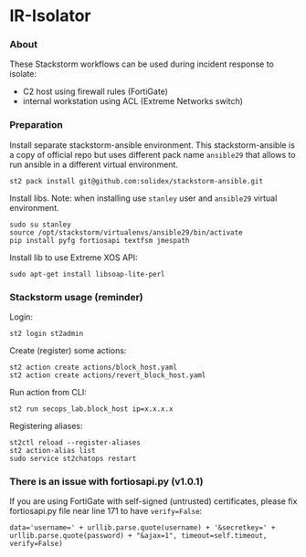 # IR-Isolator

### About

These Stackstorm workflows can be used during incident response to isolate:
- C2 host using firewall rules (FortiGate)
- internal workstation using ACL (Extreme Networks switch)

### Preparation
Install separate stackstorm-ansible environment. This stackstorm-ansible is a copy of official repo but uses different pack name `ansible29` that allows to run ansible in a different virtual environment.
```
st2 pack install git@github.com:solidex/stackstorm-ansible.git
```
Install libs. Note: when installing use `stanley` user and `ansible29` virtual environment.
```
sudo su stanley
source /opt/stackstorm/virtualenvs/ansible29/bin/activate
pip install pyfg fortiosapi textfsm jmespath
```
Install lib to use Extreme XOS API:
```
sudo apt-get install libsoap-lite-perl
```
### Stackstorm usage (reminder)
Login:
```
st2 login st2admin
```
Create (register) some actions:
```
st2 action create actions/block_host.yaml
st2 action create actions/revert_block_host.yaml
```
Run action from CLI:
```
st2 run secops_lab.block_host ip=x.x.x.x
```
Registering aliases:
```
st2ctl reload --register-aliases
st2 action-alias list
sudo service st2chatops restart
```
### There is an issue with fortiosapi.py (v1.0.1)
If you are using FortiGate with self-signed (untrusted) certificates, please fix fortiosapi.py file near line 171 to have `verify=False`:
```
data='username=' + urllib.parse.quote(username) + '&secretkey=' + urllib.parse.quote(password) + "&ajax=1", timeout=self.timeout, verify=False)
```
